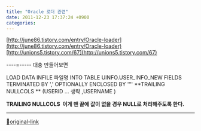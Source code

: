 ```yaml
---
title: "Oracle 로더 관련"
date: 2011-12-23 17:37:24 +0900
categories: 
---
```

  

[http://june86.tistory.com/entry/Oracle-loader](http://june86.tistory.com/entry/Oracle-loader)[http://unions5.tistory.com/67](http://unions5.tistory.com/67)  

----=-----
대충 만들어보면
  

LOAD DATA
INFILE 파일명
INTO TABLE UINFO.USER_INFO_NEW
FIELDS TERMINATED BY ',' OPTIONALLY ENCLOSED BY '"'
**TRAILING NULLCOLS **
(USERID
... 생략
,USERNAME
)

  
**TRAILING NULLCOLS  이게 맨 끝에 값이 없을 경우 NULL로 처리해주도록 한다.**



***
[🔗original-link](http://www.mins01.com/mh/tech/read/746)
